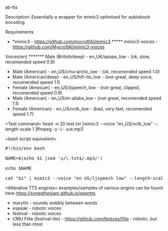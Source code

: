 ab-tts

Description:
   Essentially a wrapper for mimic3 optimized for aubiobook encoding.

Requirements
* *mimic3 - https://github.com/mycroftAI/mimic3
***** mimic3-voices - https://github.com/MycroftAI/mimic3-voices

Voices(en)
******* Male (British/deep) -    en_UK/apope_low -       (ok, slow, recomended speed 0.9)
* Male (American)    -     en_US/cmu-arctic_low -  (ok, recomended speed 1.0)
* Male (American/deep) -   en_US/hifi-tts_low -    (not-great, deep voice, recomended speed 1.1)
* Female (Ameican) -       en_US/ljspeech_low -    (not-great, clipped, recomended speed 0.9)
* Male (American) -        en_US/m-ailabs_low -    (not-great, recomended speed 1.1)
* Female (American) -      en_US/vctk_low -        (bad, very fast, recomended speed 1.7)


=Test command=
head -n 20 test.txt |mimic3 --voice "en_US/vctk_low"  --length-scale 1  |ffmpeg -y -i - out.mp3


=bash script equivelent=

<pre>
#!/bin/env bash

NAME=$(echo $1 |sed 's/\.txt$/.mp3/')

echo $NAME

cat "$1" | mimic3 --voice "en_US/ljspeech_low" --length-scale 0.9 | ffmpeg -y -i - "$NAME"
</pre>

=Alterative TTS engines=
examples/samples of various engins can be found here https://synesthesiam.github.io/opentts
* marytts - sounds wobbly between words
* espeak - robotic voices
* festival - robotic voices
* CMU Flite (festival-lite) - https://github.com/festvox/flite - robotic, but less than most

